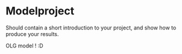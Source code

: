 # Modelproject

Should contain a short introduction to your project, and show how to produce your results.

OLG model ! :D
